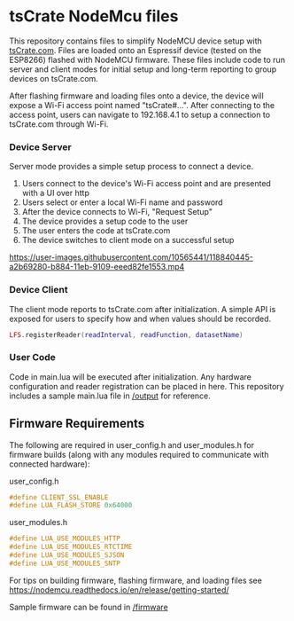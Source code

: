 # tsCrate NodeMcu files
This repository contains files to simplify NodeMCU device setup with [tsCrate.com](https://tscrate.com). Files are loaded onto an Espressif device (tested on the ESP8266) flashed with NodeMCU firmware. These files include code to run server and client modes for initial setup and long-term reporting to group devices on tsCrate.com.

After flashing firmware and loading files onto a device, the device will expose a Wi-Fi access point named "tsCrate#...". After connecting to the access point, users can navigate to 192.168.4.1 to setup a connection to tsCrate.com through Wi-Fi.

### Device Server
Server mode provides a simple setup process to connect a device.
1. Users connect to the device's Wi-Fi access point and are presented with a UI over http
3. Users select or enter a local Wi-Fi name and password
5. After the device connects to Wi-Fi, "Request Setup"
6. The device provides a setup code to the user
7. The user enters the code at tsCrate.com
9. The device switches to client mode on a successful setup

https://user-images.githubusercontent.com/10565441/118840445-a2b69280-b884-11eb-9109-eeed82fe1553.mp4


### Device Client
The client mode reports to tsCrate.com after initialization. A simple API is exposed for users to specify how and when values should be recorded.
```lua
LFS.registerReader(readInterval, readFunction, datasetName)
```

### User Code
Code in main.lua will be executed after initialization. Any hardware configuration and reader registration can be placed in here. This repository includes a sample main.lua file in [/output](https://github.com/tsCrate/NodeMcuDevice/blob/main/output) for reference.

## Firmware Requirements
The following are required in user_config.h and user_modules.h for firmware builds (along with any modules required to communicate with connected hardware):

user_config.h
```c
#define CLIENT_SSL_ENABLE
#define LUA_FLASH_STORE 0x64000
```

user_modules.h
```c
#define LUA_USE_MODULES_HTTP
#define LUA_USE_MODULES_RTCTIME
#define LUA_USE_MODULES_SJSON
#define LUA_USE_MODULES_SNTP
```

For tips on building firmware, flashing firmware, and loading files see https://nodemcu.readthedocs.io/en/release/getting-started/

Sample firmware can be found in [/firmware](https://github.com/tsCrate/NodeMcuDevice/tree/main/firmware)
